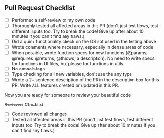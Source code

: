 ## Pull Request Checklist

- [ ] Performed a self-review of my own code
- [ ] Thoroughly tested all affected areas in this PR (don't just test flows, test different inputs too. Try to break the code! Give up after about 10 minutes if you can't find any flaws.)
- [ ] Did a quick functionality check on the OS not used in the testing above
- [ ] Wrote comments where necessary, especially in dense areas of code
- [ ] When possible, wrote function specs for new functions (@params, @requires, @returns, @throws, a description). No need to write specs for functions in UI files, but please for functions in utils.
- [ ] No console.logs
- [ ] Type checking for all new variables, don't use the any type
- [ ] Wrote a 2+ sentence description of the PR in the description box for this PR. Write ALL features created or updated in this PR.

Now you are ready for someone to review your beautiful code!

Reviewer Checklist
- [ ] Code reviewed all changes
- [ ] Tested all affected areas in this PR (don't just test flows, test different inputs too. Try to break the code! Give up after about 10 minutes if you can't find any flaws.)
